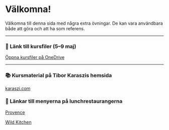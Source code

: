# Välkomna!

Välkomna till denna sida med några extra övningar. De kan vara användbara både att göra och att ha som referens.

---

### 📁 Länk till kursfiler (5–9 maj)

[Öppna kursfiler på OneDrive](https://1drv.ms/f/c/fb5c7f8b8caa2fb7/EhU7WeV7zhZHsbM7QZsgDVcB6wFyrJEyju6HEGnx5oiV1g?e=o4rhSm)

---

### 📚 Kursmaterial på Tibor Karaszis hemsida

[karaszi.com](https://karaszi.com/)

### 📁 Länkar till menyerna på lunchrestaurangerna

[Provence](https://www.kvartersmenyn.se/index.php/rest/16302)

[Wild Kitchen](https://www.kvartersmenyn.se/index.php/rest/16057)
